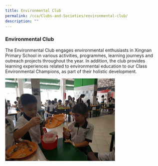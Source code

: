 ```yaml
---
title: Environmental Club
permalink: /cca/Clubs-and-Societies/environmental-club/
description: ""
---
```

### Environmental Club

The Environmental Club engages environmental enthusiasts in Xingnan Primary School in various activities, programmes, learning journeys and outreach projects throughout the year. In addition, the club provides learning experiences related to environmental education to our Class Environmental Champions, as part of their holistic development.

<img src="/images/env.gif" style="width:70%">